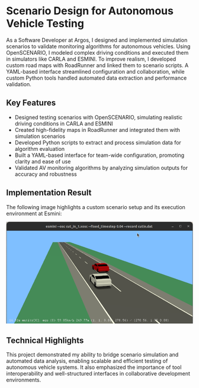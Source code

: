 # Scenario Design for Autonomous Vehicle Testing

As a Software Developer at Argos, I designed and implemented simulation scenarios to validate monitoring algorithms for autonomous vehicles. Using OpenSCENARIO, I modeled complex driving conditions and executed them in simulators like CARLA and ESMINI. To improve realism, I developed custom road maps with RoadRunner and linked them to scenario scripts. A YAML-based interface streamlined configuration and collaboration, while custom Python tools handled automated data extraction and performance validation.

## Key Features

- Designed testing scenarios with OpenSCENARIO, simulating realistic driving conditions in CARLA and ESMINI
- Created high-fidelity maps in RoadRunner and integrated them with simulation scenarios
- Developed Python scripts to extract and process simulation data for algorithm evaluation
- Built a YAML-based interface for team-wide configuration, promoting clarity and ease of use
- Validated AV monitoring algorithms by analyzing simulation outputs for accuracy and robustness

## Implementation Result

The following image highlights a custom scenario setup and its execution environment at Esmini:

![AV Testing Scenario](../images/esmini.png)

## Technical Highlights

This project demonstrated my ability to bridge scenario simulation and automated data analysis, enabling scalable and efficient testing of autonomous vehicle systems. It also emphasized the importance of tool interoperability and well-structured interfaces in collaborative development environments.
